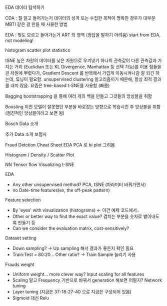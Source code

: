 EDA
데이터 탐색하기

CDA : 
뭘 알고 들어가는거
데이터의 성격 또는 수집한 목적이 명확한 경우가 대부분
MBTI 같은 걸 만들 때 사용한 방법

EDA : 
뭣도 모르고 들어가는거
ART 의 영역 (정답을 말하기 어려움)
start from EDA, not modeling!

histogram
scatter plot
statistics

tSNE
높은 차원의 데이터를 낮은 차원으로 우겨넣기
하나의 관측값이 다른 관측값과 가지는 거리 (Euclidian 또는 KL Divergence, Manhattan 등 선택 가능)를 이용
점들을 큰 차원에 뿌렸다가, Gradient Descent 를 반복해서 가깝게 이동시켜나감
잘 되긴 하는데, 튜닝이 필요함. unsupervised clustering 알고리즘이기 때문에, 항상 최적 결과를 내지 않음.
요즘은 tree-based t-SNE를 사용함 (빠름)


Bagging
bootstrapping 을 통해 여러 개의 백을 만들고 그것들의 앙상블을 취함

Boosting
이전 모델이 잘못했던 부분을 바로잡는 방향으로 학습시킨 후 앙상블을 취함 (점진적인 앙상블이라고 보면 됨)

Bosch Data 소개



추가 Data 소개
보험사

Fraud Detction Cheat Sheet
EDA
PCA 로 bi plot 그려봄

Histogram / Density / Scatter Plot

NN
Tensor flow
Visualizing
t-SNE

EDA
- Any other unsupervised method? PCA, tSNE (파라미터 바꿔가면서)
- no Date-time features(ex, the off-peak pattern)

Feature selection
- By 'eyes' with visualization (histograms) <- 이건 예제 코드에서..
- Other or better way to find the exact value? 겹치는 부분을 숫자로 뱉어내도록 만들기 등
- Can we consider the evaluation matrix, cost-sensitively?

Dataset setting
 - Down sampling? -> Up sampling 해서 결과가 좋은지 확인 필요
 - Train:Test = 80:20... Other ratio? -> Train Sample 늘리기 사용
 
Frauds weight
 - Uniform weight... more clever way?
Input scaling for all features
 - Scaling 말고 Frequency 기반으로 바꿔서 generation 해보면 어떨지?
Network tuning
 - Layer tuning (지금은 37-18-27-40 으로 지금은 구성되어 있음)
 - Sigmoid 대신 Relu






